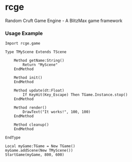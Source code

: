 # rcge
Random Cruft Game Engine - A BlitzMax game framework

### Usage Example

``` BlitzMax
Import rcge.game

Type TMyScene Extends TScene

	Method getName:String()
		Return "MyScene"
	EndMethod

	Method init()
	EndMethod
	
	Method update(dt:Float)
		If KeyHit(Key_Escape) Then TGame.Instance.stop()
	EndMethod
	
	Method render()
		DrawText("It works!", 100, 100)
	EndMethod
	
	Method cleanup()
	EndMethod

EndType

Local myGame:TGame = New TGame()
myGame.addScene(New TMyScene())
StartGame(myGame, 800, 600)
```
